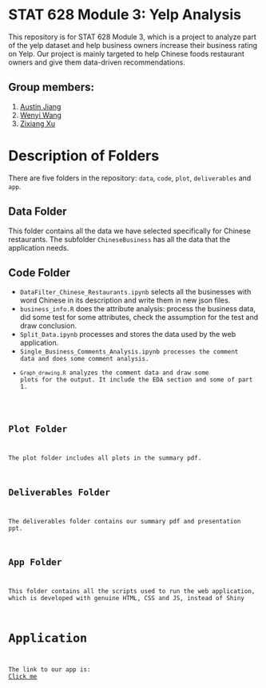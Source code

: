 # STAT 628 Module 3: Yelp Analysis
This repository is for STAT 628 Module 3, which is a project to analyze part of the yelp dataset and help business owners increase their business rating on Yelp. Our project is mainly targeted to help Chinese foods restaurant owners and give them data-driven recommendations.

## Group members: 
<ol>
<li><a href="https://github.com/AustinJiangH">Austin Jiang</a></li>
<li><a href="https://github.com/WenyiWang0416">Wenyi Wang</a></li>
<li><a href="https://github.com/Lofia">Zixiang Xu</a></li>
</ol>

# Description of Folders
There are five folders in the repository: <code>data</code>, <code>code</code>, <code>plot</code>, <code>deliverables</code> and <code>app</code>.

## Data Folder
This folder contains all the data we have selected specifically for Chinese restaurants. The subfolder <code>ChineseBusiness</code> has all the data that the application needs.

## Code Folder
- <code>DataFilter_Chinese_Restaurants.ipynb</code> selects all the businesses with word Chinese in its description and write them in new json files.
- <code>business_info.R</code> does the attribute analysis: process the business data, did some test for some attributes, check the assumption for the test and draw conclusion.
- <code>Split_Data.ipynb</code> processes and stores the data used by the web application.
- <code>Single_Business_Comments_Analysis.ipynb processes the comment data and does some comment analysis.
- <code>Graph_drawing.R</code> analyzes the comment data and draw some plots for the output. It include the EDA section and some of part 1.
## Plot Folder 
The plot folder includes all plots in the summary pdf.

## Deliverables Folder
The deliverables folder contains our summary pdf and presentation ppt.

## App Folder
This folder contains all the scripts used to run the web application, which is developed with genuine HTML, CSS and JS, instead of Shiny

# Application 
The link to our app is: <a href="https://austinjiangh.github.io/YelpAnalysis/">Click me</a>
